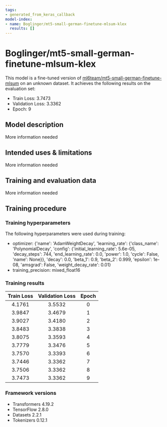 ```yaml
---
tags:
- generated_from_keras_callback
model-index:
- name: Boglinger/mt5-small-german-finetune-mlsum-klex
  results: []
---
```


<!-- This model card has been generated automatically according to the information Keras had access to. You should
probably proofread and complete it, then remove this comment. -->

# Boglinger/mt5-small-german-finetune-mlsum-klex

This model is a fine-tuned version of [ml6team/mt5-small-german-finetune-mlsum](https://huggingface.co/ml6team/mt5-small-german-finetune-mlsum) on an unknown dataset.
It achieves the following results on the evaluation set:
- Train Loss: 3.7473
- Validation Loss: 3.3362
- Epoch: 9

## Model description

More information needed

## Intended uses & limitations

More information needed

## Training and evaluation data

More information needed

## Training procedure

### Training hyperparameters

The following hyperparameters were used during training:
- optimizer: {'name': 'AdamWeightDecay', 'learning_rate': {'class_name': 'PolynomialDecay', 'config': {'initial_learning_rate': 5.6e-05, 'decay_steps': 744, 'end_learning_rate': 0.0, 'power': 1.0, 'cycle': False, 'name': None}}, 'decay': 0.0, 'beta_1': 0.9, 'beta_2': 0.999, 'epsilon': 1e-08, 'amsgrad': False, 'weight_decay_rate': 0.01}
- training_precision: mixed_float16

### Training results

| Train Loss | Validation Loss | Epoch |
|:----------:|:---------------:|:-----:|
| 4.1761     | 3.5532          | 0     |
| 3.9847     | 3.4679          | 1     |
| 3.9027     | 3.4180          | 2     |
| 3.8483     | 3.3838          | 3     |
| 3.8075     | 3.3593          | 4     |
| 3.7779     | 3.3476          | 5     |
| 3.7570     | 3.3393          | 6     |
| 3.7446     | 3.3362          | 7     |
| 3.7506     | 3.3362          | 8     |
| 3.7473     | 3.3362          | 9     |


### Framework versions

- Transformers 4.19.2
- TensorFlow 2.8.0
- Datasets 2.2.1
- Tokenizers 0.12.1
